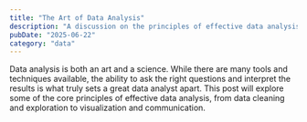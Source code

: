 ```yaml
---
title: "The Art of Data Analysis"
description: "A discussion on the principles of effective data analysis."
pubDate: "2025-06-22"
category: "data"
---
```


Data analysis is both an art and a science. While there are many tools and techniques available, the ability to ask the right questions and interpret the results is what truly sets a great data analyst apart. This post will explore some of the core principles of effective data analysis, from data cleaning and exploration to visualization and communication.
